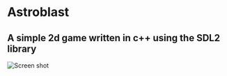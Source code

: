 # Astroblast

## A simple 2d game written in c++ using the SDL2 library

![ Screen shot ](./screenshots/) 

